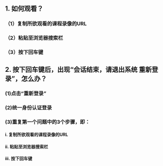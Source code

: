## 1.  如何观看？
### （1）复制所欲观看的课程录像的URL
### （2）粘贴至浏览器搜索栏
### （3）按下回车键
   
## 2.  按下回车键后，出现“会话结束，请退出系统 重新登录”，怎么办？
###  (1)点击“重新登录”
###  (2)统一身份认证登录
###  (3)重复第一个问题中的3个步骤，即：
####    i. 复制所欲观看的课程录像的URL
####    ii. 粘贴至浏览器搜索栏
####    iii. 按下回车键
